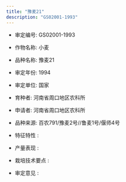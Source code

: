 ```yaml
---
title: "豫麦21"
description: "GS02001-1993"
---
```

* 审定编号:  GS02001-1993

*  作物名称:  小麦

*  品种名称:  豫麦21

*  审定年份:  1994

*  审定单位:  国家

* 育种者:  河南省周口地区农科所

*  申请者:  河南省周口地区农科所

*  品种来源:  百农791/豫麦2号//鲁麦1号/偃师4号

*  特征特性 : 

 
*  产量表现 : 


*  栽培技术要点 : 


*  审定意见 : 

